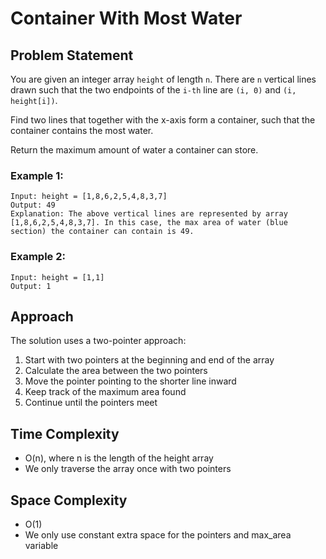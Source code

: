 # Container With Most Water

## Problem Statement
You are given an integer array `height` of length `n`. There are `n` vertical lines drawn such that the two endpoints of the `i-th` line are `(i, 0)` and `(i, height[i])`.

Find two lines that together with the x-axis form a container, such that the container contains the most water.

Return the maximum amount of water a container can store.

### Example 1:
```
Input: height = [1,8,6,2,5,4,8,3,7]
Output: 49
Explanation: The above vertical lines are represented by array [1,8,6,2,5,4,8,3,7]. In this case, the max area of water (blue section) the container can contain is 49.
```

### Example 2:
```
Input: height = [1,1]
Output: 1
```

## Approach
The solution uses a two-pointer approach:
1. Start with two pointers at the beginning and end of the array
2. Calculate the area between the two pointers
3. Move the pointer pointing to the shorter line inward
4. Keep track of the maximum area found
5. Continue until the pointers meet

## Time Complexity
- O(n), where n is the length of the height array
- We only traverse the array once with two pointers

## Space Complexity
- O(1)
- We only use constant extra space for the pointers and max_area variable 